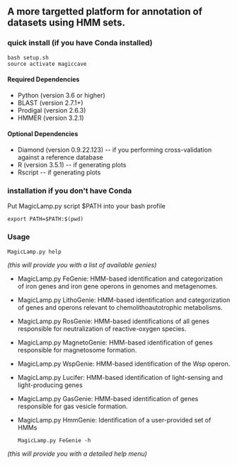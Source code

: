 ## A more targetted platform for annotation of datasets using HMM sets.

### quick install (if you have Conda installed)

    bash setup.sh
    source activate magiccave

#### Required Dependencies
* Python (version 3.6 or higher)
* BLAST (version 2.7.1+)
* Prodigal (version 2.6.3)
* HMMER (version 3.2.1)

#### Optional Dependencies
* Diamond (version 0.9.22.123) -- if you performing cross-validation against a reference database
* R (version 3.5.1) -- if generating plots
* Rscript -- if generating plots

### installation if you don't have Conda

Put MagicLamp.py script $PATH into your bash profile

    export PATH=$PATH:$(pwd)
                                      

### Usage
    MagicLamp.py help
*(this will provide you with a list of available genies)*

* MagicLamp.py FeGenie: HMM-based identification and categorization of iron genes and iron gene operons in genomes and metagenomes.
* MagicLamp.py LithoGenie: HMM-based identification and categorization of genes and operons relevant to chemolithoautotrophic metabolisms.
* MagicLamp.py RosGenie: HMM-based identifications of all genes responsible for neutralization of reactive-oxygen species.
* MagicLamp.py MagnetoGenie: HMM-based identification of genes responsible for magnetosome formation.
* MagicLamp.py WspGenie: HMM-based identification of the Wsp operon.
* MagicLamp.py Lucifer: HMM-based identification of light-sensing and light-producing genes
* MagicLamp.py GasGenie: HMM-based identification of genes responsible for gas vesicle formation.
* MagicLamp.py HmmGenie: Identification of a user-provided set of HMMs


      MagicLamp.py FeGenie -h
 *(this will provide you with a detailed help menu)*



